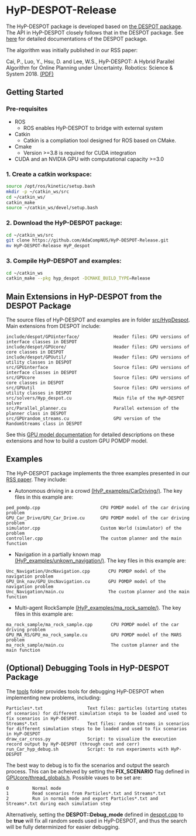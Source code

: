 # HyP-DESPOT-Release

The HyP-DESPOT package is developed based on [the DESPOT package](https://github.com/AdaCompNUS/despot). The API in HyP-DESPOT closely follows that in the DESPOT package. See [here](https://github.com/AdaCompNUS/despot/tree/API_redesign/doc) for detailed documentations of the DESPOT package.

The algorithm was initially published in our RSS paper:

Cai, P., Luo, Y., Hsu, D. and Lee, W.S., HyP-DESPOT: A Hybrid Parallel Algorithm for Online Planning under Uncertainty. Robotics: Science & System 2018. [(PDF)](http://motion.comp.nus.edu.sg/wp-content/uploads/2018/06/rss18hyp.pdf)

## Getting Started

### Pre-requisites
* ROS
  * ROS enables HyP-DESPOT to bridge with external system 
* Catkin
  * Catkin is a compliation tool designed for ROS based on CMake.
* Cmake 
  * Version >=3.8 is required for CUDA integration
* CUDA and an NVIDIA GPU with computational capacity >=3.0
  
### 1. Create a catkin workspace:
```bash
source /opt/ros/kinetic/setup.bash
mkdir -p ~/catkin_ws/src
cd ~/catkin_ws/
catkin_make
source ~/catkin_ws/devel/setup.bash
```
### 2. Download the HyP-DESPOT package:
```bash
cd ~/catkin_ws/src
git clone https://github.com/AdaCompNUS/HyP-DESPOT-Release.git
mv HyP-DESPOT-Release HyP_despot
```
### 3. Compile HyP-DESPOT and examples:
```bash
cd ~/catkin_ws
catkin_make --pkg hyp_despot -DCMAKE_BUILD_TYPE=Release 
```
## Main Extensions in HyP-DESPOT from the DESPOT Package
The source files of HyP-DESPOT and examples are in folder [src/HypDespot](src/HypDespot). Main extensions from DESPOT include:
```
include/despot/GPUinterface/             Header files: GPU versions of interface classes in DESPOT
include/despot/GPUcore/                  Header files: GPU versions of core classes in DESPOT
include/despot/GPUutil/                  Header files: GPU versions of utility classes in DESPOT
src/GPUinterface                         Source files: GPU versions of interface classes in DESPOT
src/GPUcore                              Source files: GPU versions of core classes in DESPOT
src/GPUutil                              Source files: GPU versions of utility classes in DESPOT
src/solvers/Hyp_despot.cu                Main file of the HyP-DESPOT solver
src/Parallel_planner.cu                  Parallel extension of the planner class in DESPOT
src/GPUrandom_streams.cu                 GPU version of the RandomStreams class in DESPOT
```
See this [GPU model documentation](doc/Build_GPU_POMDP_model_with_CUDA.md) for detailed descriptions on these extensions and how to build a custom GPU POMDP model.

## Examples
The HyP-DESPOT package implements the three examples presented in our [RSS paper](http://motion.comp.nus.edu.sg/wp-content/uploads/2018/06/rss18hyp.pdf). They include:

* Autonomous driving in a crowd [(HyP_examples/CarDriving/)](src/HyP_examples/CarDriving/). The key files in this example are:
```
ped_pomdp.cpp                       CPU POMDP model of the car driving problem
GPU_Car_Drive/GPU_Car_Drive.cu      GPU POMDP model of the car driving problem
simulator.cpp                       Custom World (simulator) of the problem
controller.cpp                      The custom planner and the main function
```

* Navigation in a partially known map [(HyP_examples/unkown_navigation/)](src/HyP_examples/unkown_navigation/src). The key files in this example are:
```
Unc_Navigation/UncNavigation.cpp       CPU POMDP model of the navigation problem
GPU_Unk_nav/GPU_UncNavigation.cu       GPU POMDP model of the navigation problem
Unc_Navigation/main.cu                 The custom planner and the main function
```

* Multi-agent RockSample [(HyP_examples/ma_rock_sample/)](src/HyP_examples/ma_rock_sample/src). The key files in this example are:
```
ma_rock_sample/ma_rock_sample.cpp       CPU POMDP model of the car driving problem
GPU_MA_RS/GPU_ma_rock_sample.cu         GPU POMDP model of the MARS problem
ma_rock_sample/main.cu                  The custom planner and the main function
```

## (Optional) Debugging Tools in HyP-DESPOT Package
The  [tools](tools) folder provides tools for debugging HyP-DESPOT when implementing new problems, including:
```
Particles*.txt                 Text files: particles (starting states of scenarios) for different simulation steps to be loaded and used to fix scenarios in HyP-DESPOT.
Streams*.txt                   Text files: random streams in scenarios for different simulation steps to be loaded and used to fix scenarios in HyP-DESPOT
draw_car_cross.py              Script: to visualize the execution record output by HyP-DESPOT (through cout and cerr)
run_Car_hyp_debug.sh           Script: to run experiments with HyP-DESPOT
```
The best way to debug is to fix the scenarios and output the search process. This can be acheived by setting the **FIX_SCENARIO** flag defined in [GPUcore/thread_globals.h](src/HypDespot/include/despot/GPUcore/thread_globals.h). Possible vaues to be set are:
```
0         Normal mode
1         Read scenarios from Particles*.txt and Streams*.txt
2         Run in normal mode and export Particles*.txt and Streams*.txt during each simulation step
```
Alternatively, setting the **DESPOT::Debug_mode** defined in [despot.cpp](src/HypDespot/src/solver/despot.cpp) to be **true** will fix all random seeds used in HyP-DESPOT, and thus the search will be fully determinized for easier debugging.
